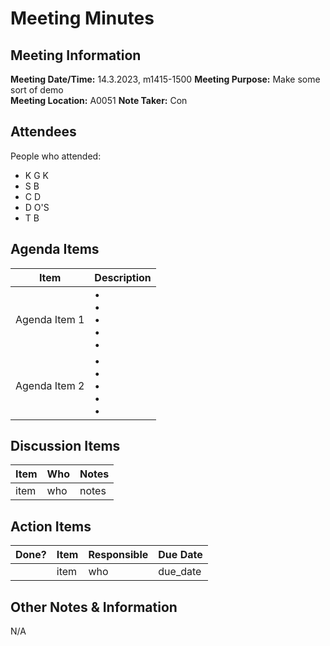 # Meeting Minutes
## Meeting Information
**Meeting Date/Time:** 14.3.2023, m1415-1500 
**Meeting Purpose:** Make some sort of demo  
**Meeting Location:** A0051 
**Note Taker:** Con 

## Attendees
People who attended:
- K G K
- S B
- C D
- D O'S
- T B

## Agenda Items

Item | Description
---- | ----
Agenda Item 1 | • <br>• <br>• <br>• <br>• 
Agenda Item 2 | • <br>• <br>• <br>• <br>• 

## Discussion Items
Item | Who | Notes |
---- | ---- | ---- |
item | who | notes |


## Action Items
| Done? | Item | Responsible | Due Date |
| ---- | ---- | ---- | ---- |
| | item | who | due_date |

## Other Notes & Information
N/A